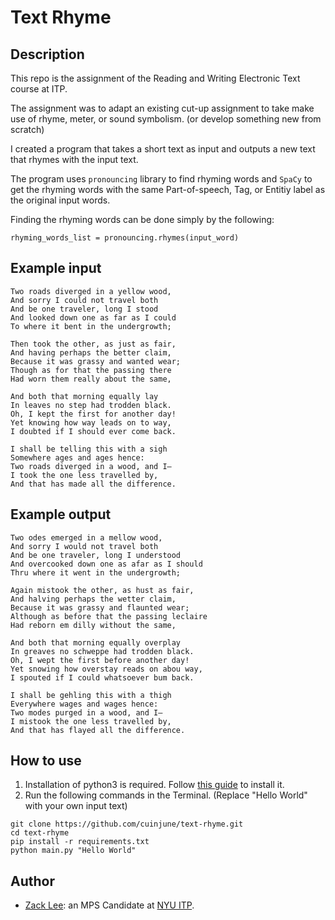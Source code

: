 # Text Rhyme

## Description
This repo is the assignment of the Reading and Writing Electronic Text course at ITP.  

The assignment was to adapt an existing cut-up assignment to take make use of rhyme, meter, or sound symbolism. (or develop something new from scratch)

I created a program that takes a short text as input and outputs a new text that rhymes with the input text.

The program uses `pronouncing` library to find rhyming words and `SpaCy` to get the rhyming words with the same Part-of-speech, Tag, or Entitiy label as the original input words.

Finding the rhyming words can be done simply by the following:

```
rhyming_words_list = pronouncing.rhymes(input_word)
```

## Example input
```
Two roads diverged in a yellow wood,
And sorry I could not travel both
And be one traveler, long I stood
And looked down one as far as I could
To where it bent in the undergrowth;

Then took the other, as just as fair,
And having perhaps the better claim,
Because it was grassy and wanted wear;
Though as for that the passing there
Had worn them really about the same,

And both that morning equally lay
In leaves no step had trodden black.
Oh, I kept the first for another day!
Yet knowing how way leads on to way,
I doubted if I should ever come back.

I shall be telling this with a sigh
Somewhere ages and ages hence:
Two roads diverged in a wood, and I—
I took the one less travelled by,
And that has made all the difference.
```

## Example output
```
Two odes emerged in a mellow wood,   
And sorry I would not travel both 
And be one traveler, long I understood 
And overcooked down one as afar as I should  
Thru where it went in the undergrowth;  

Again mistook the other, as hust as fair,  
And halving perhaps the wetter claim, 
Because it was grassy and flaunted wear; 
Although as before that the passing leclaire 
Had reborn em dilly without the same, 

And both that morning equally overplay 
In greaves no schweppe had trodden black. 
Oh, I wept the first before another day! 
Yet snowing how overstay reads on abou way, 
I spouted if I could whatsoever bum back. 

I shall be gehling this with a thigh 
Everywhere wages and wages hence: 
Two modes purged in a wood, and I— 
I mistook the one less travelled by, 
And that has flayed all the difference.
```

## How to use
1. Installation of python3 is required. Follow [this guide](https://realpython.com/installing-python/) to install it.
2. Run the following commands in the Terminal. (Replace "Hello World" with your own input text)
```
git clone https://github.com/cuinjune/text-rhyme.git
cd text-rhyme
pip install -r requirements.txt
python main.py "Hello World"
```

## Author
* [Zack Lee](https://www.cuinjune.com/about): an MPS Candidate at [NYU ITP](https://itp.nyu.edu).
